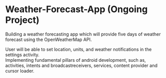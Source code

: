 # Weather-Forecast-App (Ongoing Project)

Building a weather forecasting app which will provide five days of weather forecast using the OpenWeatherMap API. <br />

User will be able to set location, units, and weather notifications in the settings activity.<br />
Implementing fundamental pillars of android development, such as, activities, intents and broadcastreceivers, services, content provider and cursor loader.
